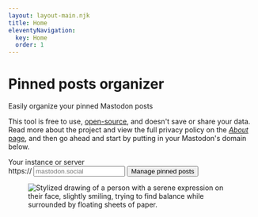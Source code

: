 ```yaml
---
layout: layout-main.njk
title: Home
eleventyNavigation:
  key: Home
  order: 1
---
```


<div class="row">
  <div class="col-12 col-md-6">
    <h1>Pinned posts organizer</h1>
    <p class="lead">
      Easily organize your pinned Mastodon posts
    </p>
    <p>
      This tool is free to use, <a href="https://github.com/stefanbohacek/pinned-posts-organizer">open-source</a>, and doesn't save or share your data. Read more about the project and view the full privacy policy on the <a href="/about/"><em>About</em> page</a>, and then go ahead and start by putting in your Mastodon's domain below.
    </p>
    <form id="sign-in-form" class="mb-5 mt-5">
      <label for="fediverse-server" class="d-block form-label text-start fw-bold">Your instance or server</label>
      <div class="input-group my-3">
        <span class="input-group-text">https://</span>
        <input required="" id="fediverse-server" type="text" class="form-control" placeholder="mastodon.social">
        <button class="btn btn-outline-secondary" type="submit" id="sign-in">Manage pinned posts</button>
      </div>
    </form>
  </div>
  <div class="col-12 col-md-6">
    <figure class="px-5 mt-2">
      <img alt="Stylized drawing of a person with a serene expression on their face, slightly smiling, trying to find balance while surrounded by floating sheets of paper." title="Balance!" src="/assets/opendoodles/clumsy.svg" class="w-100">
    </figure>
  </div>
</div>

